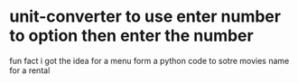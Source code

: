 # unit-converter to use enter number to option then enter the number 
fun fact i got the idea for a menu form a python code to sotre movies name for a rental
